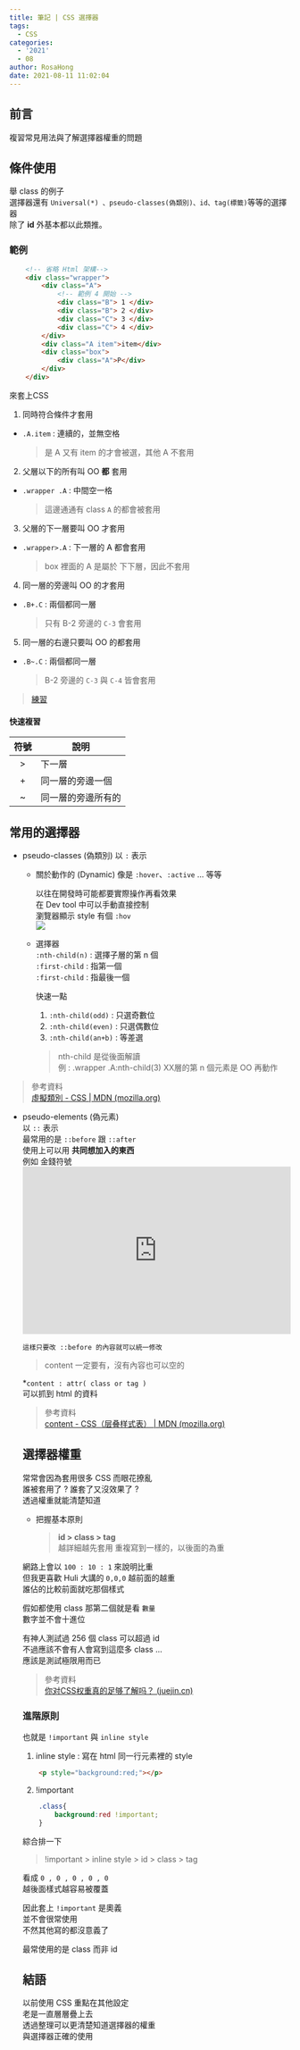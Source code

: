 ```yaml
---
title: 筆記 | CSS 選擇器
tags:
  - CSS
categories:
  - '2021'
  - 08
author: RosaHong
date: 2021-08-11 11:02:04
---
```


## 前言 ##
複習常見用法與了解選擇器權重的問題   

<!-- more -->  
## 條件使用 ##
舉 class 的例子  
選擇器還有 `Universal(*) 、pseudo-classes(偽類別)、id、tag(標籤)`等等的選擇器  
除了 **id** 外基本都以此類推。

### 範例 ###
```html
	<!-- 省略 Html 架構-->
	<div class="wrapper">
		<div class="A">
			<!-- 範例 4 開始 -->
			<div class="B"> 1 </div>
			<div class="B"> 2 </div>
			<div class="C"> 3 </div>
			<div class="C"> 4 </div>
		</div>
		<div class="A item">item</div>
		<div class="box">
			<div class="A">P</div>
		</div>
	</div>
```
來套上CSS   
1. 同時符合條件才套用
- `.A.item` : 連續的，並無空格
	> 是 A 又有 item 的才會被選，其他 A 不套用
2. 父層以下的所有叫 OO **都**  套用 
- `.wrapper .A` : 中間空一格
	> 這邊通通有 class `A` 的都會被套用
3.  父層的下一層要叫 OO 才套用
-  `.wrapper>.A` : 下一層的 A 都會套用    
	> box 裡面的 A 是屬於 下下層，因此不套用
4.  同一層的旁邊叫 OO 的才套用  
- `.B+.C` : 兩個都同一層  
	> 只有 B-2 旁邊的 `C-3` 會套用
5.  同一層的右邊只要叫 OO 的都套用
-   `.B~.C` : 兩個都同一層 
    >  B-2 旁邊的 `C-3` 與 `C-4` 皆會套用  

> [練習](https://codepen.io/shan473/pen/BaRMyrz)  
  
#### 快速複習 ####
| 符號  | 說明               |
| :---: | ------------------ |
|  \>   | 下一層             |
|  \+   | 同一層的旁邊一個   |
|  \~   | 同一層的旁邊所有的 |

## 常用的選擇器 ##
- pseudo-classes (偽類別)
	以 `:` 表示
	- 關於動作的 (Dynamic)
		像是 `:hover`、`:active` ... 等等  
		
		以往在開發時可能都要實際操作再看效果      
		在 Dev tool 中可以手動直接控制    
		瀏覽器顯示 style 有個 `:hov`   
		![](https://chi01pap001files.storage.live.com/y4mXniSc9YQknILFFtKip8TAQ82En47NCTww_UljZH2WPpwqvQD9hnkcwXYNUQu4BrLI_6xTabbid29wewJsyt3Kj522mgEJaTDHjoN0PzHXFUSvUP8ZTj3OBzQEs91uitM5P80iFV083PpDcTt6BzOsT4yaDtMYgcVgBNAKvX0bnj3LL0-BoayHXrZxslbKj8r?width=660&height=236&cropmode=none)  
		
	- 選擇器  
		`:nth-child(n)` : 選擇子層的第 n 個    
		`:first-child`  :  指第一個  
		`:first-child`  :  指最後一個  
		
		快速一點  
		1. `:nth-child(odd)` : 只選奇數位
		2. `:nth-child(even)` : 只選偶數位
		3. `:nth-child(an+b)` : 等差選  
   
        > nth-child 是從後面解讀  
        > 例 : .wrapper .A:nth-child(3)
        > XX層的第 n 個元素是 OO 再動作

> 參考資料  
> [虛擬類別 - CSS | MDN (mozilla.org)](https://developer.mozilla.org/zh-TW/docs/Web/CSS/Pseudo-classes)

- pseudo-elements (偽元素)  
	以 `::` 表示  
	最常用的是 `::before` 跟 `::after`  
	使用上可以用 **共同想加入的東西**  
	例如 金錢符號  
	<iframe height="300" style="width: 100%;" scrolling="no" title="" src="https://codepen.io/shan473/embed/OJmdPvN?default-tab=result&theme-id=dark" frameborder="no" loading="lazy" allowtransparency="true" allowfullscreen="true">
  See the Pen <a href="https://codepen.io/shan473/pen/OJmdPvN">
  </a> by YanShanHong (<a href="https://codepen.io/shan473">@shan473</a>)
  on <a href="https://codepen.io">CodePen</a>.
</iframe>  
	
	這樣只要改 ::before 的內容就可以統一修改      
	
> content 一定要有，沒有內容也可以空的

\*`content : attr( class or tag )`  
可以抓到 html 的資料 

> 參考資料  
> [content - CSS（层叠样式表） | MDN (mozilla.org)](https://developer.mozilla.org/zh-CN/docs/Web/CSS/content)

## 選擇器權重 ##
常常會因為套用很多 CSS 而眼花撩亂   
誰被套用了 ? 誰套了又沒效果了 ?   
透過權重就能清楚知道

- 把握基本原則
	> **id > class > tag**   
	> 越詳細越先套用
	> 重複寫到一樣的，以後面的為重


網路上會以 `100 : 10 : 1`  來說明比重  
但我更喜歡 Huli 大講的 `0,0,0` 越前面的越重  
誰佔的比較前面就吃那個樣式   

假如都使用 class 那第二個就是看 `數量`  
數字並不會十進位  

有神人測試過 256 個 class 可以超過 id  
不過應該不會有人會寫到這麼多 class ...  
應該是測試極限用而已  
> 參考資料  
> [你对CSS权重真的足够了解吗？ (juejin.cn)](https://juejin.cn/post/6844903608199151630)

### 進階原則 ###  
也就是 `!important` 與 `inline style` 
1. inline style : 寫在 html 同一行元素裡的 style   
```html
	<p style="background:red;"></p>
```
2. !important
```CSS
	.class{
		background:red !important;
	}
```
綜合排一下
> !important > inline style > id > class > tag  

看成 `0 , 0 , 0 , 0 , 0`   
越後面樣式越容易被覆蓋

因此套上 `!important` 是奧義  
並不會很常使用   
不然其他寫的都沒意義了   

最常使用的是 class 而非 id

## 結語 ##
以前使用 CSS 重點在其他設定  
老是一直層層疊上去  
透過整理可以更清楚知道選擇器的權重  
與選擇器正確的使用  